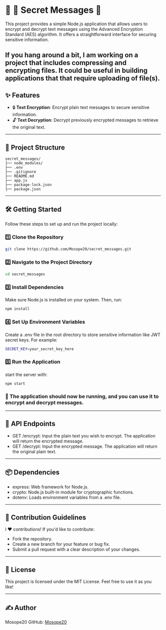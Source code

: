 # 🚀 🔐 Secret Messages 🔐

This project provides a simple Node.js application that allows users to encrypt and decrypt text messages using the Advanced Encryption Standard (AES) algorithm. It offers a straightforward interface for securing sensitive information.

If you hang around a bit, I am working on a project that includes compressing and encrypting files. It could be useful in building applications that that require uploading of file(s).
---

## ✨ Features

- 🔒 **Text Encryption**: Encrypt plain text messages to secure sensitive information.
- 🔓 **Text Decryption**: Decrypt previously encrypted messages to retrieve the original text.

---

## 📂 Project Structure

```plaintext
secret_messages/
├── node_modules/
├── .env
├── .gitignore
├── README.md
├── app.js
├── package-lock.json
├── package.json
```

---

## 🛠️ Getting Started

Follow these steps to set up and run the project locally:

### 1️⃣ Clone the Repository

```bash
git clone https://github.com/Mosope20/secret_messages.git
```

### 2️⃣ Navigate to the Project Directory

```bash
cd secret_messages
```

### 3️⃣ Install Dependencies

Make sure Node.js is installed on your system. Then, run:
```bash
npm install
```

### 4️⃣ Set Up Environment Variables

Create a .env file in the root directory to store sensitive information like JWT secret keys. For example:
```bash
SECRET_KEY=your_secret_key_here
```

### 5️⃣ Run the Application
start the server with:
```bash
npm start
```
### 🎉 The application should now be running, and you can use it to encrypt and decrypt messages.

---

## 📡 API Endpoints
- GET /encrypt: Input the plain text you wish to encrypt. The application will return the encrypted message.
- GET /decrypt: Input the encrypted message. The application will return the original plain text.

---

## 📦 Dependencies
- express: Web framework for Node.js.
- crypto: Node.js built-in module for cryptographic functions.
- dotenv: Loads environment variables from a .env file.

---

## 🌟 Contribution Guidelines
I ❤️ contributions! If you'd like to contribute:

- Fork the repository.
- Create a new branch for your feature or bug fix.
- Submit a pull request with a clear description of your changes.

---

## 📜 License
This project is licensed under the MIT License. Feel free to use it as you like!

---

## ✍️ Author
Mosope20
GitHub: [Mosope20](github.com/Mosope20/)




